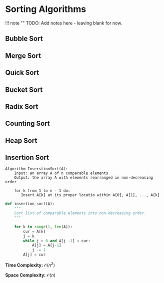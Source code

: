 # Sorting Algorithms

!!! note ""
    TODO: Add notes here - leaving blank for now.


## Bubble Sort

## Merge Sort

## Quick Sort

## Bucket Sort

## Radix Sort

## Counting Sort

## Heap Sort

## Insertion Sort
```pseudocode
Algorithm InserstionSort(A):
    Input: an array A of n comparable elements
    Output: the array A with elements rearranged in non-decreasing order

    for k from 1 to n - 1 do:
       Insert A[k] at its proper locatio within A[0], A[1], ..., A[k] 
```

```python
def insertion_sort(A):
    """
    Sort list of comparable elements into non-decreasing order.
    """

    for k in range(1, len(A)):
        cur = A[k]
        j = k
        while j > 0 and A[j -1] < cur:
            A[j] = A[j-1]
            j -= 1
        A[j] = cur
```

**Time Complexity:** $\mathcal{O}(n^2)$

**Space Complexity:** $\mathcal{O}(n)$

